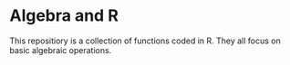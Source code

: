 # Algebra and R 
This repositiory is a collection of functions coded in R. They all focus on basic algebraic operations. 



